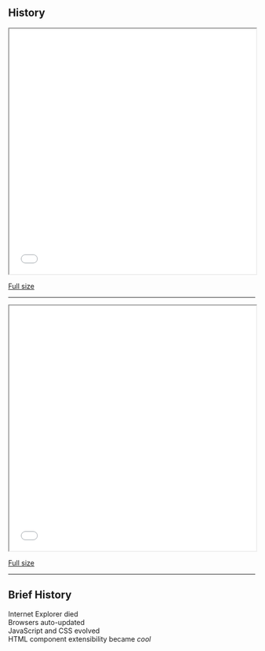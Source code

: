 ## History

<iframe width="100%" height="500" src="timeline2.html"></iframe>

[Full size](timeline2.html)

---

<iframe width="100%" height="500" src="timeline.html"></iframe>

[Full size](timeline.html)

---
## Brief History

Internet Explorer died<br/>
Browsers auto-updated<br/>
JavaScript and CSS evolved<br/>
HTML component extensibility became *cool*